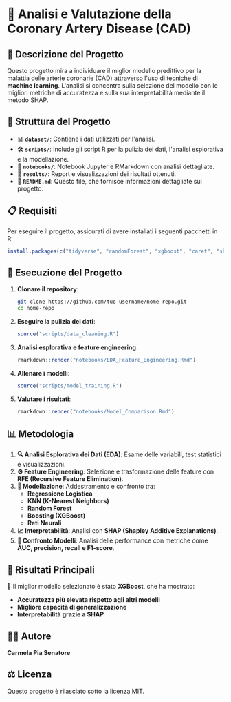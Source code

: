 
# 🏥 Analisi e Valutazione della Coronary Artery Disease (CAD)

## 📌 Descrizione del Progetto
Questo progetto mira a individuare il miglior modello predittivo per la malattia delle arterie coronarie (CAD) attraverso l'uso di tecniche di **machine learning**. L'analisi si concentra sulla selezione del modello con le migliori metriche di accuratezza e sulla sua interpretabilità mediante il metodo SHAP.

## 📂 Struttura del Progetto
- 📊 **`dataset/`**: Contiene i dati utilizzati per l'analisi.
- 🛠 **`scripts/`**: Include gli script R per la pulizia dei dati, l'analisi esplorativa e la modellazione.
- 📑 **`notebooks/`**: Notebook Jupyter e RMarkdown con analisi dettagliate.
- 📜 **`results/`**: Report e visualizzazioni dei risultati ottenuti.
- 📖 **`README.md`**: Questo file, che fornisce informazioni dettagliate sul progetto.

## 📋 Requisiti
Per eseguire il progetto, assicurati di avere installati i seguenti pacchetti in R:
```r
install.packages(c("tidyverse", "randomForest", "xgboost", "caret", "shap", "ggplot2"))
```

## 🚀 Esecuzione del Progetto
1. **Clonare il repository**:
   ```sh
   git clone https://github.com/tuo-username/nome-repo.git
   cd nome-repo
   ```
2. **Eseguire la pulizia dei dati**:
   ```r
   source("scripts/data_cleaning.R")
   ```
3. **Analisi esplorativa e feature engineering**:
   ```r
   rmarkdown::render("notebooks/EDA_Feature_Engineering.Rmd")
   ```
4. **Allenare i modelli**:
   ```r
   source("scripts/model_training.R")
   ```
5. **Valutare i risultati**:
   ```r
   rmarkdown::render("notebooks/Model_Comparison.Rmd")
   ```

## 📊 Metodologia
1. **🔍 Analisi Esplorativa dei Dati (EDA)**: Esame delle variabili, test statistici e visualizzazioni.
2. **⚙️ Feature Engineering**: Selezione e trasformazione delle feature con **RFE (Recursive Feature Elimination)**.
3. **🧠 Modellazione**: Addestramento e confronto tra:
   - **Regressione Logistica**
   - **KNN (K-Nearest Neighbors)**
   - **Random Forest**
   - **Boosting (XGBoost)**
   - **Reti Neurali**
4. **📈 Interpretabilità**: Analisi con **SHAP (Shapley Additive Explanations)**.
5. **🔬 Confronto Modelli**: Analisi delle performance con metriche come **AUC, precision, recall e F1-score**.

## 📜 Risultati Principali
📌 Il miglior modello selezionato è stato **XGBoost**, che ha mostrato:
- **Accuratezza più elevata rispetto agli altri modelli**
- **Migliore capacità di generalizzazione**
- **Interpretabilità grazie a SHAP**

## 👩‍💻 Autore
**Carmela Pia Senatore**

## ⚖️ Licenza
Questo progetto è rilasciato sotto la licenza MIT.

